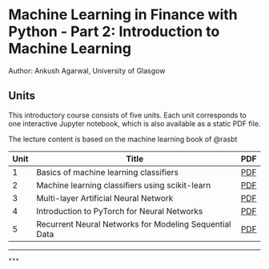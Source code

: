 # Machine Learning in Finance with Python - Part 2: Introduction to Machine Learning

Author: Ankush Agarwal, University of Glasgow

## Units

This introductory course consists of five units. Each unit corresponds
to one interactive Jupyter notebook, which is also available
as a static PDF file. 

The lecture content is based on the machine learning book of @rasbt

| Unit | Title | PDF |
|------|-------|-----|
| 1    | Basics of machine learning classifiers | [PDF](./lecture1/lecture1.pdf)|
| 2    | Machine learning classifiers using scikit-learn | [PDF](./lecture2/lecture2.pdf)|
| 3    | Multi-layer Artificial Neural Network  | [PDF](./lecture3/lecture3.pdf)|
| 4    | Introduction to PyTorch for Neural Networks  | [PDF](./lecture4/lecture4.pdf)|
| 5    | Recurrent Neural Networks for Modeling Sequential Data  | [PDF](./lecture5/lecture5.pdf)|
***

```
***
